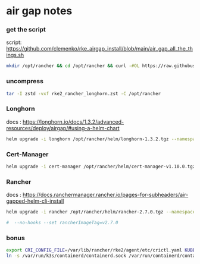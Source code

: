 # air gap notes

### get the script

script: https://github.com/clemenko/rke_airgap_install/blob/main/air_gap_all_the_things.sh

```bash
mkdir /opt/rancher && cd /opt/rancher && curl -#OL https://raw.githubusercontent.com/clemenko/rke_airgap_install/main/air_gap_all_the_things.sh && chmod 755 air_gap_all_the_things.sh 
```

### uncompress

```bash
tar -I zstd -vxf rke2_rancher_longhorn.zst -C /opt/rancher
```

### Longhorn

docs : https://longhorn.io/docs/1.3.2/advanced-resources/deploy/airgap/#using-a-helm-chart

```bash
helm upgrade -i longhorn /opt/rancher/helm/longhorn-1.3.2.tgz --namespace longhorn-system --create-namespace --set ingress.enabled=true --set ingress.host=longhorn.awesome.sauce --set global.cattle.systemDefaultRegistry=localhost:5000
```

### Cert-Manager

```bash
helm upgrade -i cert-manager /opt/rancher/helm/cert-manager-v1.10.0.tgz --namespace cert-manager --create-namespace --set installCRDs=true --set image.repository=localhost:5000/cert-manager-controller --set webhook.image.repository=localhost:5000/cert-manager-webhook --set cainjector.image.repository=localhost:5000/cert-manager-cainjector --set startupapicheck.image.repository=localhost:5000/cert-manager-ctl
```

### Rancher

docs : https://docs.ranchermanager.rancher.io/pages-for-subheaders/air-gapped-helm-cli-install

```bash
helm upgrade -i rancher /opt/rancher/helm/rancher-2.7.0.tgz --namespace cattle-system --create-namespace --set hostname=rancher.awesome.sauce --set bootstrapPassword=bootStrapAllTheThings --set replicas=1 --set auditLog.level=2 --set auditLog.destination=hostPath --set useBundledSystemChart=true --set rancherImage=localhost:5000/rancher/rancher --set systemDefaultRegistry=localhost:5000

#  --no-hooks --set rancherImageTag=v2.7.0
```


### bonus

```bash
export CRI_CONFIG_FILE=/var/lib/rancher/rke2/agent/etc/crictl.yaml KUBECONFIG=/etc/rancher/rke2/rke2.yaml PATH=$PATH:/var/lib/rancher/rke2/bin
ln -s /var/run/k3s/containerd/containerd.sock /var/run/containerd/containerd.sock
```